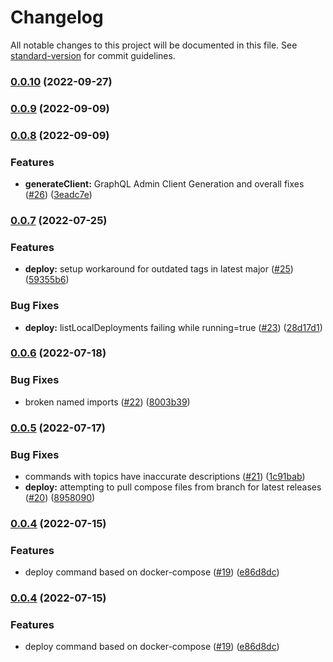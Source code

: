 # Changelog

All notable changes to this project will be documented in this file. See [standard-version](https://github.com/conventional-changelog/standard-version) for commit guidelines.

### [0.0.10](https://github.com/ConduitPlatform/CLI/compare/v0.0.9...v0.0.10) (2022-09-27)

### [0.0.9](https://github.com/ConduitPlatform/CLI/compare/v0.0.8...v0.0.9) (2022-09-09)

### [0.0.8](https://github.com/ConduitPlatform/CLI/compare/v0.0.7...v0.0.8) (2022-09-09)


### Features

* **generateClient:** GraphQL Admin Client Generation and overall fixes ([#26](https://github.com/ConduitPlatform/CLI/issues/26)) ([3eadc7e](https://github.com/ConduitPlatform/CLI/commit/3eadc7e43229f3c8e107ae957b43b73db664e2ee))

### [0.0.7](https://github.com/ConduitPlatform/CLI/compare/v0.0.6...v0.0.7) (2022-07-25)


### Features

* **deploy:** setup workaround for outdated tags in latest major ([#25](https://github.com/ConduitPlatform/CLI/issues/25)) ([59355b6](https://github.com/ConduitPlatform/CLI/commit/59355b642f015d71096a857ee7c762521418faca))


### Bug Fixes

* **deploy:** listLocalDeployments failing while running=true ([#23](https://github.com/ConduitPlatform/CLI/issues/23)) ([28d17d1](https://github.com/ConduitPlatform/CLI/commit/28d17d1ce9764845176d8466e812b83ae70b30e3))

### [0.0.6](https://github.com/ConduitPlatform/CLI/compare/v0.0.5...v0.0.6) (2022-07-18)


### Bug Fixes

* broken named imports ([#22](https://github.com/ConduitPlatform/CLI/issues/22)) ([8003b39](https://github.com/ConduitPlatform/CLI/commit/8003b3959ecd28ba7e30d1cc6b1a3b116693592a))

### [0.0.5](https://github.com/ConduitPlatform/CLI/compare/v0.0.4...v0.0.5) (2022-07-17)


### Bug Fixes

* commands with topics have inaccurate descriptions ([#21](https://github.com/ConduitPlatform/CLI/issues/21)) ([1c91bab](https://github.com/ConduitPlatform/CLI/commit/1c91bab07f211288900c94b3a4d51094444ac50f))
* **deploy:** attempting to pull compose files from branch for latest releases ([#20](https://github.com/ConduitPlatform/CLI/issues/20)) ([8958090](https://github.com/ConduitPlatform/CLI/commit/8958090e603454831045c5cddf8cb171a51da72c))

### [0.0.4](https://github.com/ConduitPlatform/CLI/compare/v0.0.3...v0.0.4) (2022-07-15)


### Features

* deploy command based on docker-compose ([#19](https://github.com/ConduitPlatform/CLI/issues/19)) ([e86d8dc](https://github.com/ConduitPlatform/CLI/commit/e86d8dc3d8baa84965c60d32d18eba9e778c478a))

### [0.0.4](https://github.com/ConduitPlatform/CLI/compare/v0.0.3...v0.0.4) (2022-07-15)


### Features

* deploy command based on docker-compose ([#19](https://github.com/ConduitPlatform/CLI/issues/19)) ([e86d8dc](https://github.com/ConduitPlatform/CLI/commit/e86d8dc3d8baa84965c60d32d18eba9e778c478a))

